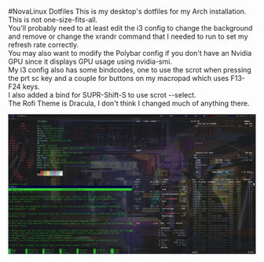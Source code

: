 #NovaLinux Dotfiles
This is my desktop's dotfiles for my Arch installation.  
This is not one-size-fits-all.  
You'll probably need to at least edit the i3 config to change the background and remove or change the xrandr command that I needed to run to set my refresh rate correctly.  
You may also want to modify the Polybar config if you don't have an Nvidia GPU since it displays GPU usage using nvidia-smi.  
My i3 config also has some bindcodes, one to use the scrot when pressing the prt sc key and a couple for buttons on my macropad which uses F13-F24 keys.  
I also added a bind for SUPR-Shift-S to use scrot --select.  
The Rofi Theme is Dracula, I don't think I changed much of anything there.  

![NovaLinux Screenshot](Screenshot_20240124_194711.png)
